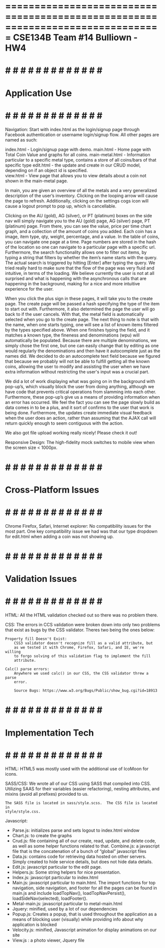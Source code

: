 ===============================================================================
                             CSE134B Team #14
                               Bulliown - HW4
===============================================================================

# # # # # # # # # # # # # # # 
#      Application Use      #
# # # # # # # # # # # # # # #

Navigation: Start with index.html as the login/signup page through Facebook
authentication or username login/signup flow. All other pages are named as such:

index.html - Login/signup page with demo. 
main.html - Home page with Total Coin Value and graphs for all coins. 
main-metal.html - Information particular to a specific metal type, contains a store of all coins/bars of that specific type
edit.html - the update and create in our CRUD model, depending on if an object
id is specified.  
view.html - View page that allows you to view details about a
coin not shown in the main-metal page.

In main, you are given an overview of all the metals and a very generalized
description of the user’s inventory. Clicking on the looping arrow will cause
the page to refresh. Additionally, clicking on the settings cogs icon will
cause a logout prompt to pop up, which is cancellable. 

Clicking on the AU (gold), AG (silver), or PT (platinum) boxes on the side nav
will simply navigate you to the AU (gold) page, AG (silver) page, PT (platinum)
page.  From there, you can see the value, price per time chart graph, and a
collection of the amount of coins you added. Each coin has a image, item type,
qty, weight, percentage, and a value. In the table of coins, you can navigate
one page at a time. Page numbers are stored in the hash of the location so one
can navigate to a particular page with a specific url. Furthermore, the search
functionality allows one to filter out items, by typing a string that filters
by whether the item’s name starts with the query. The actual search is
triggered by hitting [Enter] after typing the query. We tried really hard to
make sure that the flow of the page was very fluid and intuitive, in terms of
the loading. We believe currently the user is not at all surprised and what is
happening with the asynchronous calls that are happening in the background,
making for a nice and more intuitive experience for the user.

When you click the plus sign in these pages, it will take you to the create
page. The create page will be passed a hash specifying the type of the item to
start out with. Furthermore, it also determined the page the user will go back
to if the user cancels. With that, the metal field is automatically selected
when you go to the create page. The next thing to note is that with the name,
when one starts typing, one will see a list of known items filtered by the
types specified above. When one finishes typing the field, and it matches a
known type, the fineness and denominations (wpu) will automatically be
populated. Because there are multiple denominations, we simply chose the first
one, but one can easily change that by editing as one would regularly the
denominations and then have it autocomplete just as the names did. We decided
to do an autocomplete text field because we figured that because we probably
will not be able to fulfill getting all the known coins, allowing the user to
modify and assisting the user when we have extra information without
restricting the user's input was a crucial part. 

We did a lot of work displaying what was going on in the background with
pop-up’s, which visually block the user from doing anything, although we have
code that prevents critical operations from slamming into each other.
Furthermore, these pop-up’s give us a means of providing information when an
error has occurred. We feel the fact you can see the page slowly build as data
comes in to be a plus, and it sort of confirms to the user that work is being
done. Furthermore, the updates create immediate visual feedback when the user
does an action, rather than assuming that the AJAX call will return quickly
enough to seem contiguous with the action.

We also got file upload working really nicely! Please check it out!

Responsive Design: The high-fidelity mock switches to mobile view when the
screen size < 1000px.

# # # # # # # # # # # # # # # 
#   Cross-Platform Issues  #
# # # # # # # # # # # # # # #

Chrome Firefox, Safari, Internet explorer: No compatibility issues for the most
part. One key compatibility issue we had was that our type dropdown for
edit.html when adding a coin was not showing up. 

# # # # # # # # # # # # # # # 
#     Validation Issues     #
# # # # # # # # # # # # # # #	

HTML:
	All the HTML validation checked out so there was no problem there.

CSS:
	The errors in CCS validation were broken down into only two problems that exist as bugs by the CSS validator. Theres two being the ones below:

	Property fill Doesn't Exist:
		CSS3 validator doesn't recognize fill as a valid attribute, but
		as we tested it with Chrome, Firefox, Safari, and IE, we're willing
		to forgo solving of this validation flag to implement the fill 
		attribute. 

	Calc() parse errors:
		Anywhere we used calc() in our CSS, the CSS validator threw a parse
		error.

		Source Bugs: https://www.w3.org/Bugs/Public/show_bug.cgi?id=18913 



# # # # # # # # # # # # # # # 
#    Implementation Tech    #
# # # # # # # # # # # # # # #
HTML: HTML5 was mostly used with the additional use of IcoMoon for icons. 


SASS/CSS: We wrote all of our CSS using SASS that compiled into CSS. Utilizing
SAAS for their variables (easier refactoring), nesting attributes, and mixins
(avoid all prefixes) provided to us. 

    The SASS file is located in sass/style.scss.  The CSS file is located in
    style/style.css.


Javascript:
- Parse.js: initializes parse and sets logout to index.html window 
- Chart.js: to create the graphs
- Crud.js: file containing all of our create, read, update, and delete code, as
  well as some helper functions related to that.  Combine.js: a javascript file
  that is the concatenation of a bunch of “global” javascript files
- Data.js: contains code for retrieving data hosted on other servers. Simply
  created to hide service details, but does not hide data details.
- Edit.js: javascript particular to the edit page.
- Helpers.js: Some string helpers for nice presentation.
- Index.js: javascript particular to index.html
- Main.js: javascript particular to main.html. The import functions for top
  navigation, side navigation, and footer for all the pages can be found in
  main.js and include loadTopNav(), loadTopNavPersist(), loadSideNav(selected),
  loadFooter().
- Metal-main.js: javascript particular to metal-main.html
- Jquery: minified, used by a lot of our dependencies
- Popup.js: Creates a popup, that is used throughout the application as a means
  of blocking user (visually) while providing info about why application is
  blocked
- Velocity.js: minified, Javascript animation for display animations on our
  site 
- View.js : a photo viewer, Jquery file 


